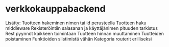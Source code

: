 # verkkokauppabackend

Lisätty:
  Tuotteen hakeminen nimen tai id perusteella
  Tuotteen haku middleware
  Rekisteröintiin salasanan ja käyttäjänimen pituuden tarkistus
  Rest pyynnöt kaikkeen toimintaan
  Tuotteen hinnan muuttaminen
  Tuotteiden poistaminen
  Funktioiden siistimistä vähän
  Kategoria routerit erilliseksi
  
